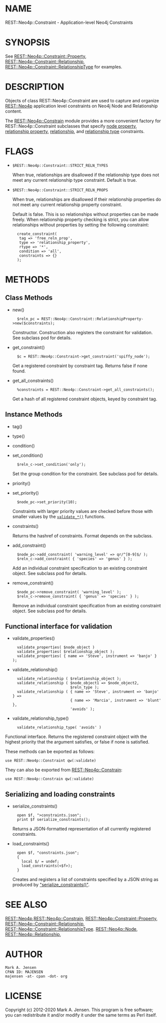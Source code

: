 # NAME

REST::Neo4p::Constraint - Application-level Neo4j Constraints

# SYNOPSIS

See [REST::Neo4p::Constraint::Property](/lib/REST/Neo4p/Constraint/Property.md),
[REST::Neo4p::Constraint::Relationship](/lib/REST/Neo4p/Constraint/Relationship.md),
[REST::Neo4p::Constraint::RelationshipType](/lib/REST/Neo4p/Constraint/RelationshipType.md) for examples.

# DESCRIPTION

Objects of class REST::Neo4p::Constraint are used to capture and
organize [REST::Neo4p](/lib/REST/Neo4p.md) application level constraints on Neo4j Node
and Relationship content.

The [REST::Neo4p::Constrain](/lib/REST/Neo4p/Constrain.md) module provides a more convenient
factory for REST::Neo4p::Constraint subclasses that specify [node
property](/lib/REST/Neo4p/Constraint/Property.md), [relationship
property](/lib/REST/Neo4p/Property.md),
[relationship](/lib/REST/Neo4p/Constraint/Relationship.md), and
[relationship type](/lib/REST/Neo4p/Constraint/RelationshipType.md)
constraints.

# FLAGS

- `$REST::Neo4p::Constraint::STRICT_RELN_TYPES`

    When true, relationships are disallowed if the relationship type does
    not meet any current relationship type constraint. Default is true.

- `$REST::Neo4p::Constraint::STRICT_RELN_PROPS`

    When true, relationships are disallowed if their relationship
    properties do not meet any current relationship property constraint.

    Default is false. This is so relationships without properties can be
    made freely. When relationship property checking is strict, you can
    allow relationships without properties by setting the following
    constraint:

        create_constraint(
         tag => 'free_reln_prop',
         type => 'relationship_property',
         rtype => '*',
         condition => 'all',
         constraints => {}
        );

# METHODS

## Class Methods

- new()

        $reln_pc = REST::Neo4p::Constraint::RelationshipProperty->new($constraints);

    Constructor.  Construction also registers the constraint for
    validation. See subclass pod for details.

- get\_constraint()

        $c = REST::Neo4p::Constraint->get_constraint('spiffy_node');

    Get a registered constraint by constraint tag. Returns false if none found.

- get\_all\_constraints()

        %constraints = REST::Neo4p::Constraint->get_all_constraints();

    Get a hash of all registered constraint objects, keyed by constraint tag.

## Instance Methods

- tag()
- type()
- condition()
- set\_condition()

        $reln_c->set_condition('only');

    Set the group condition for the constraint. See subclass pod for details.

- priority()
- set\_priority()

        $node_pc->set_priority(10);

    Constraints with larger priority values are checked before those with
    smaller values by the [`validate_*()`](#functional-interface-for-validation) functions.

- constraints()

    Returns the hashref of constraints. Format depends on the subclass.

- add\_constraint()

        $node_pc->add_constraint( 'warning_level' => qr/^[0-9]$/ );
        $reln_c->add_constraint( { 'species' => 'genus' } );

    Add an individual constraint specification to an existing constraint
    object. See subclass pod for details.

- remove\_constraint()

        $node_pc->remove_constraint( 'warning_level' );
        $reln_c->remove_constraint( { 'genus' => 'species' } );

    Remove an individual constraint specification from an existing
    constraint object. See subclass pod for details.

## Functional interface for validation

- validate\_properties()

        validate_properties( $node_object )
        validate_properties( $relationship_object );
        validate_properties( { name => 'Steve', instrument => 'banjo' } );

- validate\_relationship()

        validate_relationship ( $relationship_object );
        validate_relationship ( $node_object1 => $node_object2, 
                                $reln_type );
        validate_relationship ( { name => 'Steve', instrument => 'banjo' } =>
                                { name => 'Marcia', instrument => 'blunt' },
                                'avoids' );

- validate\_relationship\_type()

        validate_relationship_type( 'avoids' )

Functional interface. Returns the registered constraint object with
the highest priority that the argument satisfies, or false if none is
satisfied.

These methods can be exported as follows:

    use REST::Neo4p::Constraint qw(:validate)

They can also be exported from [REST::Neo4p::Constrain](/lib/REST/Neo4p/Constrain.md):

    use REST::Neo4p::Constrain qw(:validate)

## Serializing and loading constraints

- serialize\_constraints()

        open $f, ">constraints.json";
        print $f serialize_constraints();

    Returns a JSON-formatted representation of all currently registered
    constraints.

- load\_constraints()

        open $f, "constraints.json";
        {
          local $/ = undef;
          load_constraints(<$f>);
        }

    Creates and registers a list of constraints specified by a JSON string
    as produced by ["serialize\_constraints()"](#serialize_constraints).

# SEE ALSO

[REST::Neo4p](/lib/REST/Neo4p.md),[REST::Neo4p::Constrain](/lib/REST/Neo4p/Constrain.md),
[REST::Neo4p::Constraint::Property](/lib/REST/Neo4p/Constraint/Property.md), [REST::Neo4p::Constraint::Relationship](/lib/REST/Neo4p/Constraint/Relationship.md),
[REST::Neo4p::Constraint::RelationshipType](/lib/REST/Neo4p/Constraint/RelationshipType.md). [REST::Neo4p::Node](/lib/REST/Neo4p/Node.md), [REST::Neo4p::Relationship](/lib/REST/Neo4p/Relationship.md),

# AUTHOR

    Mark A. Jensen
    CPAN ID: MAJENSEN
    majensen -at- cpan -dot- org

# LICENSE

Copyright (c) 2012-2020 Mark A. Jensen. This program is free software; you
can redistribute it and/or modify it under the same terms as Perl
itself.
